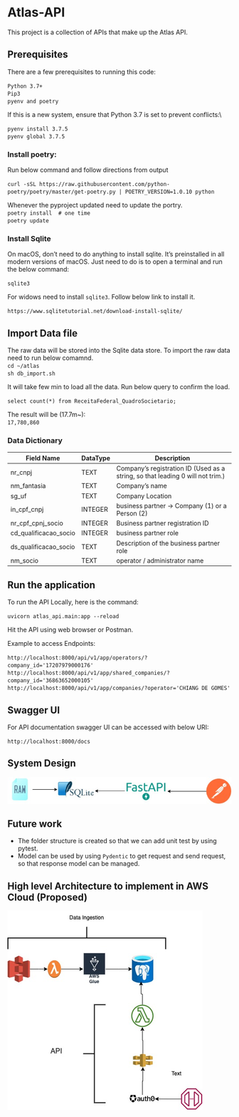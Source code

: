 # Atlas-API

This project is a collection of APIs that make up the Atlas API.

## Prerequisites
There are a few prerequisites to running this code:

`Python 3.7+`\
`Pip3`\
`pyenv and poetry`


If this is a new system, ensure that Python 3.7 is set to prevent conflicts:\

`pyenv install 3.7.5` \
`pyenv global 3.7.5`

### Install poetry:
Run below command and follow directions from output

`curl -sSL https://raw.githubusercontent.com/python-poetry/poetry/master/get-poetry.py | POETRY_VERSION=1.0.10 python` 

Whenever the pyproject updated need to update the portry.\
`poetry install  # one time`\
`poetry update
`

### Install Sqlite

On macOS, don’t need to do anything to install sqlite. It’s preinstalled in all modern versions of macOS.
Just need to do is to open a terminal and run the below command:

`sqlite3`

For widows need to install `sqlite3`. Follow below link to install it.

`https://www.sqlitetutorial.net/download-install-sqlite/
`
## Import Data file

The raw data will be stored into the Sqlite data store. To import the raw data need to run below comamnd.
\
`cd ~/atlas` \
`sh db_import.sh` 

It will take few min to load all the data. Run below query to confirm the load.

`select count(*) from ReceitaFederal_QuadroSocietario;`

The result will be (17.7m~):\
`17,780,860`

### Data Dictionary

| Field Name | DataType | Description |
| --- | ----------- |-----------------
|nr_cnpj|TEXT|Company’s registration ID (Used as a string, so that leading 0 will not trim.)|
|nm_fantasia|TEXT|Company’s name|
|sg_uf|TEXT|Company Location|
|in_cpf_cnpj|INTEGER|business partner -> Company (1) or a Person (2)|
|nr_cpf_cpnj_socio|INTEGER|Business partner registration ID|
|cd_qualificacao_socio|INTEGER|business partner role|
|ds_qualificacao_socio|TEXT|Description of the business partner role|
|nm_socio|TEXT|operator / administrator name|


## Run the application

To run the API Locally, here is the command:

`uvicorn atlas_api.main:app --reload`

Hit the API using web browser or Postman.

Example to access Endpoints:

`
http://localhost:8000/api/v1/app/operators/?company_id='17207979000176'
http://localhost:8000/api/v1/app/shared_companies/?company_id='36863652000105'
http://localhost:8000/api/v1/app/companies/?operator='CHIANG DE GOMES'
`


## Swagger UI
For API documentation swagger UI can be accessed with below URI:

`http://localhost:8000/docs`

## System Design

![The cloud Architecture of the API](/docs/Current_Architecture.jpg "Proposed architecture")


## Future work
- The folder structure is created so that we can add unit test by using pytest.
- Model can be used by using `Pydentic` to get request and send request, so that response model can be managed.


## High level Architecture to implement in AWS Cloud (**Proposed**)

![The cloud Architecture of the API](/docs/cloud.jpg "Proposed architecture")

